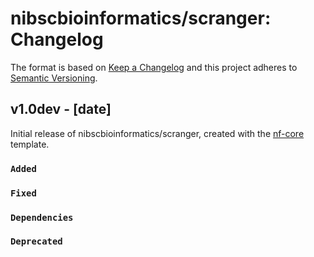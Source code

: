 # nibscbioinformatics/scranger: Changelog

The format is based on [Keep a Changelog](http://keepachangelog.com/en/1.0.0/)
and this project adheres to [Semantic Versioning](http://semver.org/spec/v2.0.0.html).

## v1.0dev - [date]

Initial release of nibscbioinformatics/scranger, created with the [nf-core](http://nf-co.re/) template.

### `Added`

### `Fixed`

### `Dependencies`

### `Deprecated`
